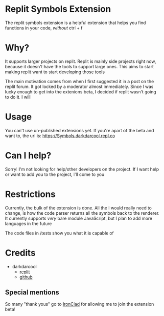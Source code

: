 # Replit Symbols Extension

The replit symbols extension is a helpful extension that helps you find functions in your code, _without_ ctrl + f

# Why?

It supports larger projects on replit. Replit is mainly side projects right now, because it doesn't have the tools to support large ones. This aims to start making replit want to start developing those tools

The main motivation comes from when I first suggested it in a post on the replit forum. It got locked by a moderator almost immediately. Since I was lucky enough to get into the extenions beta, I decided if replit wasn't going to do it. I will

# Usage

You can't use un-published extensions yet. If you're apart of the beta and want to, the url is: https://Symbols.darkdarcool.repl.co

# Can I help?

Sorry! I'm not looking for help/other developers on the project. If I want help or want to add you to the project, I'll come to you

# Restrictions

Currently, the bulk of the extension is done. All the I would really need to change, is how the code parser returns all the symbols back to the renderer. It currently supports _very_ bare module JavaScript, but I plan to add more languages in the future

The code files in /tests show you what it is capable of

# Credits

* darkdarcool
  - [replit](https://replit.com/@darkdarcool)
  - [github](https://github.com/darkdarcool)

## Special mentions

So many "thank yous" go to [IronClad](https://connerow.dev/) for allowing me to join the extension beta!